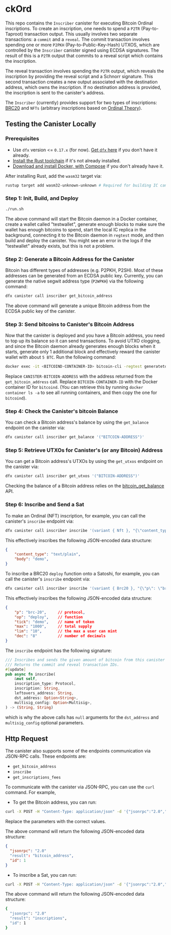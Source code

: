 # ckOrd

This repo contains the `Inscriber` canister for executing Bitcoin Ordinal inscriptions. To create an inscription, one needs to spend a `P2TR` (Pay-to-Taproot) transaction output. This usually involves two separate transactions: a `commit` and a `reveal`. The commit transaction involves spending one or more `P2PKH` (Pay-to-Public-Key-Hash) UTXOS, which are controlled by the `Inscriber` canister signed using ECDSA signatures. The result of this is a `P2TR` output that commits to a reveal script which contains the inscription.

The reveal transaction involves spending the `P2TR` output, which reveals the inscription by providing the reveal script and a Schnorr signature. This second transaction creates a new output associated with the destination address, which owns the inscription. If no destination address is provided, the inscription is sent to the canister's address.

The `Inscriber` (currently) provides support for two types of inscriptions: [BRC20](https://domo-2.gitbook.io/brc-20-experiment/) and `NFTs` (arbitrary inscriptions based on [Ordinal Theory](https://docs.ordinals.com/inscriptions.html)).

## Testing the Canister Locally

### Prerequisites

- Use `dfx` version <= `0.17.x` (for now). [Get `dfx` here](https://internetcomputer.org/docs/current/developer-docs/getting-started/install/#installing-dfx) if you don't have it already.
- [Install the Rust toolchain](https://www.rust-lang.org/tools/install) if it's not already installed.
- [Download and install Docker, with Compose](https://www.docker.com/products/docker-desktop/) if you don't already have it.

After installing Rust, add the `wasm32` target via:

```bash
rustup target add wasm32-unknown-unknown # Required for building IC canisters
```

### Step 1: Init, Build, and Deploy

```bash
./run.sh
```

The above command will start the Bitcoin daemon in a Docker container, create a wallet called "testwallet", generate enough blocks to make sure the wallet has enough bitcoins to spend, start the local IC replica in the background, connecting it to the Bitcoin daemon in `regtest` mode, and then build and deploy the canister. You might see an error in the logs if the "testwallet" already exists, but this is not a problem.

### Step 2: Generate a Bitcoin Address for the Canister

Bitcoin has different types of addresses (e.g. P2PKH, P2SH). Most of these addresses can be generated from an ECDSA public key. Currently, you can generate the native segwit address type (`P2WPKH`) via the following command:

```bash
dfx canister call inscriber get_bitcoin_address
```

The above command will generate a unique Bitcoin address from the ECDSA public key of the canister.

### Step 3: Send bitcoins to Canister's Bitcoin Address

Now that the canister is deployed and you have a Bitcoin address, you need to top up its balance so it can send transactions. To avoid UTXO clogging, and since the Bitcoin daemon already generates enough blocks when it starts, generate only 1 additional block and effectively reward the canister wallet with about `5 BTC`. Run the following command:

```bash
docker exec -it <BITCOIND-CONTAINER-ID> bitcoin-cli -regtest generatetoaddress 1 <CANISTER-BITCOIN-ADDRESS>
```

Replace `CANISTER-BITCOIN-ADDRESS` with the address returned from the `get_bitcoin_address` call. Replace `BITCOIN-CONTAINER-ID` with the Docker container ID for `bitcoind`. (You can retrieve this by running `docker container ls -a` to see all running containers, and then copy the one for `bitcoind`).

### Step 4: Check the Canister's bitcoin Balance

You can check a Bitcoin address's balance by using the `get_balance` endpoint on the canister via:

```bash
dfx canister call inscriber get_balance '("BITCOIN-ADDRESS")'
```

### Step 5: Retrieve UTXOs for Canister's (or any Bitcoin) Address

You can get a Bitcoin address's UTXOs by using the `get_utxos` endpoint on the canister via:

```bash
dfx canister call inscriber get_utxos '("BITCOIN-ADDRESS")'
```

Checking the balance of a Bitcoin address relies on the [bitcoin_get_balance](https://internetcomputer.org/docs/current/references/ic-interface-spec/#ic-bitcoin_get_balance) API.

### Step 6: Inscribe and Send a Sat

To make an Ordinal (NFT) inscription, for example, you can call the canister's `inscribe` endpoint via:

```bash
dfx canister call inscriber inscribe '(variant { Nft }, "{\"content_type\": \"text/plain\",\"body\":\"demo\"}", "LEFTOVERS-ADDRESS", null, null)'
```

This effectively inscribes the following JSON-encoded data structure:

```json
{ 
    "content_type": "text/plain",
    "body": "demo",
}
```

To inscribe a BRC20 `deploy` function onto a Satoshi, for example, you can call the canister's `inscribe` endpoint via:

```bash
dfx canister call inscriber inscribe '(variant { Brc20 }, "{\"p\": \"brc-20\",\"op\":\"deploy\",\"tick\":\"demo\",\"max\":\"1000\",\"lim\":\"10\",\"dec\":\"8\"}", "LEFTOVERS-ADDRESS", null, null)'
```

This effectively inscribes the following JSON-encoded data structure:

```json
{ 
    "p": "brc-20",     // protocol,
    "op": "deploy",    // function
    "tick": "demo",    // name of token
    "max": "1000",     // total supply
    "lim": "10",       // the max a user can mint
    "dec": "8"         // number of decimals
}
```

The `inscribe` endpoint has the following signature:

```rust
/// Inscribes and sends the given amount of bitcoin from this canister to the given address.
/// Returns the commit and reveal transaction IDs.
#[update]
pub async fn inscribe(
    &mut self,
    inscription_type: Protocol,
    inscription: String,
    leftovers_address: String,
    dst_address: Option<String>,
    multisig_config: Option<Multisig>,
) -> (String, String)
```

which is why the above calls has `null` arguments for the `dst_address` and `multisig_config` optional parameters.

## Http Request

The canister also supports some of the endpoints communication via JSON-RPC calls. These endpoints are:

- `get_bitcoin_address`
- `inscribe`
- `get_inscriptions_fees`

To communicate with the canister via JSON-RPC, you can use the `curl` command. For example,

- To get the Bitcoin address, you can run:

```bash
curl -X POST -H "Content-Type: application/json" -d '{"jsonrpc":"2.0","method":"get_bitcoin_address","params":["EXPECTED_ADDRESS", "SIGNATURE", "SIGNED_MESSAGE"],"id":1}' http://localhost:8000/\?canisterId\=CANISTER_ID
```

Replace the parameters with the correct values.

The above command will return the following JSON-encoded data structure:

```json
{
  "jsonrpc": "2.0"
  "result": "bitcoin_address",
  "id": 1
}
```

- To inscribe a Sat, you can run:

```bash
curl -X POST -H "Content-Type: application/json" -d '{"jsonrpc":"2.0","method":"inscribe","params":["inscription_type","inscription", "leftover_address","expected_address","signature", "signed_message", "dst_address", "multisig_config" ],"id":1}' http://localhost:8000/\?canisterId\=CANISTER_ID
```

The above command will return the following JSON-encoded data structure:

```bash
{
  "jsonrpc": "2.0"
  "result": "inscriptions",
  "id": 1
}
```
